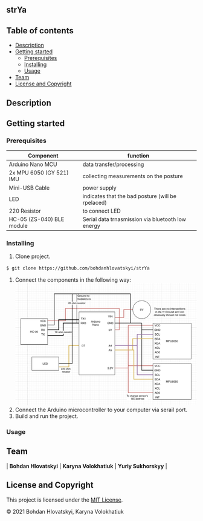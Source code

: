 ## strYa

## Table of contents
 - [Description](#description)
 - [Getting started](#getting-started)
   - [Prerequisites](#prerequisites)
   - [Installing](#installing)
   - [Usage](#usage)
 - [Team](#team)
 - [License and Copyright](license-and-copyright)

## Description

## Getting started

### Prerequisites
| **Component**                 | **function**                            |
|------------------------------	|---------------------------------------	|
| Arduino Nano MCU    	        | data transfer/processing              	|
| 2x MPU 6050 (GY 521) IMU      | collecting measurements on the posture  |
| Mini-USB Cable               	| power supply                           	|
| LED                           | indicates that the bad posture (will be rpelaced) |
| 220 Resistor                  | to connect LED                          |
| HC-05 (ZS-040) BLE module     | Serial data trnasmission via bluetooth low energy |

### Installing
  1. Clone project.
  ```bash
  $ git clone https://github.com/bohdanhlovatskyi/strYa  
  ```
  1. Connect the components in the following way: ![Alt text](wiki/schematic.png?raw=true "Title")
  2. Connect the Arduino microcontroller to your computer via serail port.
  3. Build and run the project.

### Usage 


## Team
| **Bohdan Hlovatskyi** | **Karyna Volokhatiuk** | **Yuriy Sukhorskyy** |

## License and Copyright
This project is licensed under the [MIT License](https://choosealicense.com/licenses/mit/).

© 2021 Bohdan Hlovatskyi, Karyna Volokhatiuk